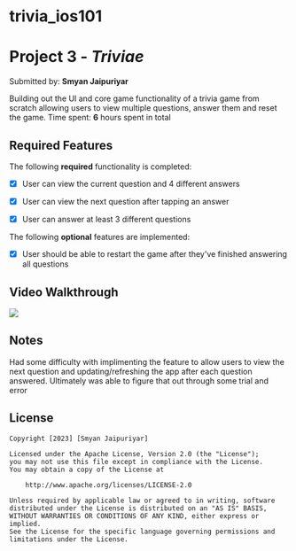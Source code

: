 # trivia_ios101
# Project 3 - *Triviae*

Submitted by: **Smyan Jaipuriyar**

Building out the UI and core game functionality of a trivia game from scratch allowing users to view multiple questions, answer them and reset the game.
Time spent: **6** hours spent in total

## Required Features

The following **required** functionality is completed:

- [x] User can view the current question and 4 different answers
- [x] User can view the next question after tapping an answer
- [x] User can answer at least 3 different questions


The following **optional** features are implemented:

- [x] User should be able to restart the game after they've finished answering all questions

## Video Walkthrough

<div>
    <a href="https://www.loom.com/share/3c8c29e9919940c1b42e2e49ef2101a6">
    </a>
    <a href="https://www.loom.com/share/3c8c29e9919940c1b42e2e49ef2101a6">
      <img style="max-width:300px;" src="https://cdn.loom.com/sessions/thumbnails/3c8c29e9919940c1b42e2e49ef2101a6-with-play.gif">
    </a>
  </div>

## Notes

Had some difficulty with implimenting the feature to allow users to view the next question and updating/refreshing the app after each question answered. Ultimately was able to figure that out through some trial and error

## License

    Copyright [2023] [Smyan Jaipuriyar]

    Licensed under the Apache License, Version 2.0 (the "License");
    you may not use this file except in compliance with the License.
    You may obtain a copy of the License at

        http://www.apache.org/licenses/LICENSE-2.0

    Unless required by applicable law or agreed to in writing, software
    distributed under the License is distributed on an "AS IS" BASIS,
    WITHOUT WARRANTIES OR CONDITIONS OF ANY KIND, either express or implied.
    See the License for the specific language governing permissions and
    limitations under the License.
